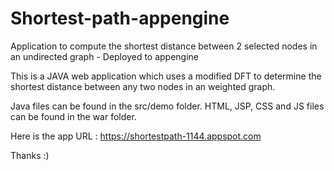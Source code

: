 # Shortest-path-appengine
Application to compute the shortest distance between 2 selected nodes in an undirected graph - Deployed to appengine

This is a JAVA web application which uses a modified DFT to determine the shortest distance between any two nodes in an weighted graph.

Java files can be found in the src/demo folder. HTML, JSP, CSS and JS files can be found in the war folder.

Here is the app URL : https://shortestpath-1144.appspot.com

Thanks :)
